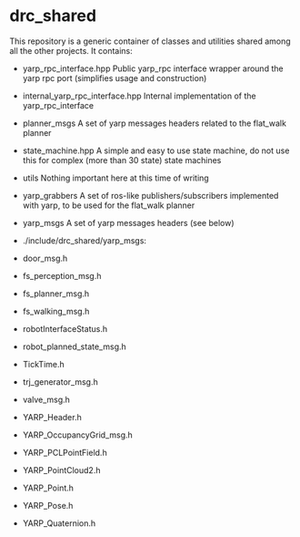 # drc_shared

This repository is a generic container of classes and utilities shared among all the other projects.
It contains:

* yarp_rpc_interface.hpp
    Public yarp_rpc interface wrapper around the yarp rpc port (simplifies usage and construction)
* internal_yarp_rpc_interface.hpp
    Internal implementation of the yarp_rpc_interface 
* planner_msgs
    A set of yarp messages headers related to the flat_walk planner
* state_machine.hpp
    A simple and easy to use state machine, do not use this for complex (more than 30 state) state machines
* utils
   Nothing important here at this time of writing
* yarp_grabbers
   A set of ros-like publishers/subscribers implemented with yarp, to be used for the flat_walk planner
* yarp_msgs
    A set of yarp messages headers (see below)



* ./include/drc_shared/yarp_msgs:
 * door_msg.h
 * fs_perception_msg.h
 * fs_planner_msg.h
 * fs_walking_msg.h
 * robotInterfaceStatus.h
 * robot_planned_state_msg.h
 * TickTime.h
 * trj_generator_msg.h
 * valve_msg.h
 * YARP_Header.h
 * YARP_OccupancyGrid_msg.h
 * YARP_PCLPointField.h
 * YARP_PointCloud2.h
 * YARP_Point.h
 * YARP_Pose.h
 * YARP_Quaternion.h